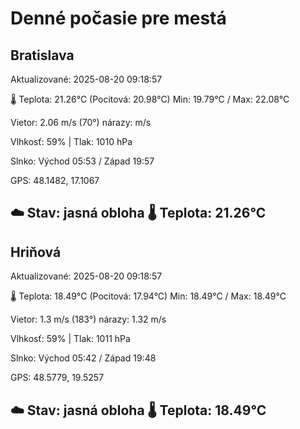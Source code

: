 ﻿# Denné počasie pre mestá

## Bratislava
Aktualizované: 2025-08-20 09:18:57

🌡️ Teplota: 21.26°C 
(Pocitová: 20.98°C)
Min: 19.79°C / Max: 22.08°C

Vietor: 2.06 m/s    (70°) 
nárazy:  m/s

Vlhkosť: 59% | Tlak: 1010 hPa

Slnko: Východ 05:53 / Západ 19:57

GPS: 48.1482, 17.1067

☁️ Stav: jasná obloha        🌡️ Teplota: 21.26°C
---

## Hriňová
Aktualizované: 2025-08-20 09:18:57

🌡️ Teplota: 18.49°C 
(Pocitová: 17.94°C)
Min: 18.49°C / Max: 18.49°C

Vietor: 1.3 m/s (183°)
nárazy: 1.32 m/s

Vlhkosť: 59% | Tlak: 1011 hPa

Slnko: Východ 05:42 / Západ 19:48

GPS: 48.5779, 19.5257

☁️ Stav: jasná obloha        🌡️ Teplota: 18.49°C
---
